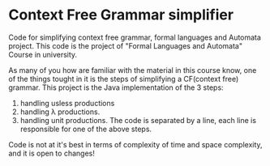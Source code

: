 # Context Free Grammar simplifier
Code for simplifying context free grammar, formal languages and Automata project. 
This code is the project of "Formal Languages and Automata" Course in university.

As many of you how are familiar with the material in this course know, one of the things tought in it is the steps of simplifying
a CF(context free) grammar. This project is the Java implementation of the 3 steps:
1. handling usless productions
2. handling λ productions.
3. handling unit productions.
The code is separated by a line, each line is responsible for one of the above steps.

Code is not at it's best in terms of complexity of time and space complexity, and it is open to changes!

